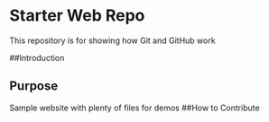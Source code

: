 # Starter Web Repo

This repository is for showing how Git and GitHub work

##Introduction
## Purpose

Sample website with plenty of files for demos
##How to Contribute